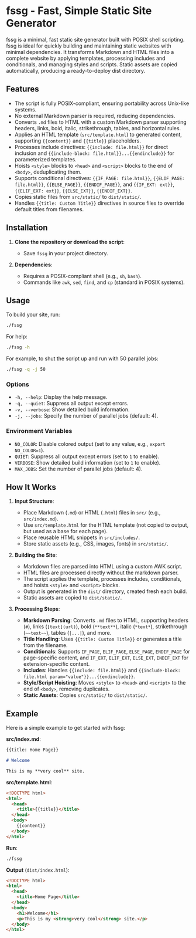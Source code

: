 # fssg - Fast, Simple Static Site Generator

fssg is a minimal, fast static site generator built with POSIX shell scripting.
fssg is ideal for quickly building and maintaining static websites with minimal dependencies.
It transforms Markdown and HTML files into a complete website by applying templates,
processing includes and conditionals, and managing styles and scripts.
Static assets are copied automatically, producing a ready-to-deploy dist directory.

## Features

- The script is fully POSIX-compliant, ensuring portability across Unix-like systems.
- No external Markdown parser is required, reducing dependencies.
- Converts `.md` files to HTML with a custom Markdown parser supporting headers, links, bold, italic, strikethrough, tables, and horizontal rules.
- Applies an HTML template (`src/template.html`) to generated content, supporting `{{content}}` and `{{title}}` placeholders.
- Processes include directives: `{{include: file.html}}` for direct inclusion and `{{include-block: file.html}}...{{endinclude}}` for parameterized templates.
- Hoists `<style>` blocks to `<head>` and `<script>` blocks to the end of `<body>`, deduplicating them.
- Supports conditional directives: `{{IF_PAGE: file.html}}`, `{{ELIF_PAGE: file.html}}`, `{{ELSE_PAGE}}`, `{{ENDIF_PAGE}}`, and `{{IF_EXT: ext}}`, `{{ELIF_EXT: ext}}`, `{{ELSE_EXT}}`, `{{ENDIF_EXT}}`.
- Copies static files from `src/static/` to `dist/static/`.
- Handles `{{title: Custom Title}}` directives in source files to override default titles from filenames.

## Installation

1. **Clone the repository or download the script**:

   - Save `fssg` in your project directory.

2. **Dependencies**:
   - Requires a POSIX-compliant shell (e.g., `sh`, `bash`).
   - Commands like `awk`, `sed`, `find`, and `cp` (standard in POSIX systems).

## Usage

To build your site, run:

```sh
./fssg
```

For help:

```sh
./fssg -h
```

For example, to shut the script up and run with 50 parallel jobs:

```sh
./fssg -q -j 50
```

### Options

- `-h, --help`: Display the help message.
- `-q, --quiet`: Suppress all output except errors.
- `-v, --verbose`: Show detailed build information.
- `-j, --jobs`: Specify the number of parallel jobs (default: 4).

### Environment Variables

- `NO_COLOR`: Disable colored output (set to any value, e.g., `export NO_COLOR=1`).
- `QUIET`: Suppress all output except errors (set to `1` to enable).
- `VERBOSE`: Show detailed build information (set to `1` to enable).
- `MAX_JOBS`: Set the number of parallel jobs (default: 4).

## How It Works

1. **Input Structure**:

   - Place Markdown (`.md`) or HTML (`.html`) files in `src/` (e.g., `src/index.md`).
   - Use `src/template.html` for the HTML template (not copied to output, but used as a base for each page).
   - Place reusable HTML snippets in `src/includes/`.
   - Store static assets (e.g., CSS, images, fonts) in `src/static/`.

2. **Building the Site**:

   - Markdown files are parsed into HTML using a custom AWK script.
   - HTML files are processed directly without the markdown parser.
   - The script applies the template, processes includes, conditionals, and hoists `<style>` and `<script>` blocks.
   - Output is generated in the `dist/` directory, created fresh each build.
   - Static assets are copied to `dist/static/`.

3. **Processing Steps**:

   - **Markdown Parsing**: Converts `.md` files to HTML, supporting headers (`#`), links (`[text](url)`), bold (`**text**`), italic (`*text*`), strikethrough (`~~text~~`), tables (`|...|`), and more.
   - **Title Handling**: Uses `{{title: Custom Title}}` or generates a title from the filename.
   - **Conditionals**: Supports `IF_PAGE`, `ELIF_PAGE`, `ELSE_PAGE`, `ENDIF_PAGE` for page-specific content, and `IF_EXT`, `ELIF_EXT`, `ELSE_EXT`, `ENDIF_EXT` for extension-specific content.
   - **Includes**: Handles `{{include: file.html}}` and `{{include-block: file.html param="value"}}...{{endinclude}}`.
   - **Style/Script Hoisting**: Moves `<style>` to `<head>` and `<script>` to the end of `<body>`, removing duplicates.
   - **Static Assets**: Copies `src/static/` to `dist/static/`.

## Example

Here is a simple example to get started with fssg:

**src/index.md**:

```markdown
{{title: Home Page}}

# Welcome

This is my **very cool** site.
```

**src/template.html**:

```html
<!DOCTYPE html>
<html>
  <head>
    <title>{{title}}</title>
  </head>
  <body>
    {{content}}
  </body>
</html>
```

**Run**:

```sh
./fssg
```

**Output** (`dist/index.html`):

```html
<!DOCTYPE html>
<html>
  <head>
    <title>Home Page</title>
  </head>
  <body>
    <h1>Welcome</h1>
    <p>This is my <strong>very cool</strong> site.</p>
  </body>
</html>
```